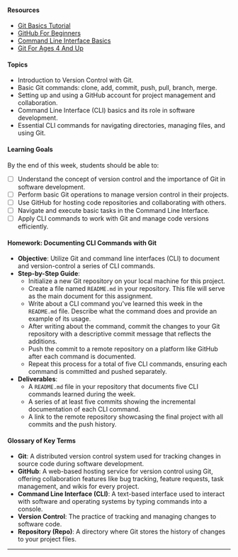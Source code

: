 #### Resources
- [Git Basics Tutorial](https://git-scm.com/book/en/v2/Getting-Started-Git-Basics)
- [GitHub For Beginners](https://product.hubspot.com/blog/git-and-github-tutorial-for-beginners)
- [Command Line Interface Basics](https://www.codecademy.com/articles/command-line-interface)
- [Git For Ages 4 And Up](https://www.youtube.com/watch?v=1ffBJ4sVUb4)

#### Topics
- Introduction to Version Control with Git.
- Basic Git commands: clone, add, commit, push, pull, branch, merge.
- Setting up and using a GitHub account for project management and collaboration.
- Command Line Interface (CLI) basics and its role in software development.
- Essential CLI commands for navigating directories, managing files, and using Git.

#### Learning Goals
By the end of this week, students should be able to:
- [ ] Understand the concept of version control and the importance of Git in software development.
- [ ] Perform basic Git operations to manage version control in their projects.
- [ ] Use GitHub for hosting code repositories and collaborating with others.
- [ ] Navigate and execute basic tasks in the Command Line Interface.
- [ ] Apply CLI commands to work with Git and manage code versions efficiently.

#### Homework: Documenting CLI Commands with Git

- **Objective**: Utilize Git and command line interfaces (CLI) to document and version-control a series of CLI commands.
- **Step-by-Step Guide**:
  - Initialize a new Git repository on your local machine for this project.
  - Create a file named `README.md` in your repository. This file will serve as the main document for this assignment.
  - Write about a CLI command you've learned this week in the `README.md` file. Describe what the command does and provide an example of its usage.
  - After writing about the command, commit the changes to your Git repository with a descriptive commit message that reflects the additions.
  - Push the commit to a remote repository on a platform like GitHub after each command is documented.
  - Repeat this process for a total of five CLI commands, ensuring each command is committed and pushed separately.
- **Deliverables**: 
  - A `README.md` file in your repository that documents five CLI commands learned during the week.
  - A series of at least five commits showing the incremental documentation of each CLI command.
  - A link to the remote repository showcasing the final project with all commits and the push history.
#### Glossary of Key Terms
- **Git**: A distributed version control system used for tracking changes in source code during software development.
- **GitHub**: A web-based hosting service for version control using Git, offering collaboration features like bug tracking, feature requests, task management, and wikis for every project.
- **Command Line Interface (CLI)**: A text-based interface used to interact with software and operating systems by typing commands into a console.
- **Version Control**: The practice of tracking and managing changes to software code.
- **Repository (Repo)**: A directory where Git stores the history of changes to your project files.

---
